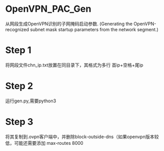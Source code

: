 # OpenVPN_PAC_Gen
从网段生成OpenVPN识别的子网掩码启动参数.
(Generating the OpenVPN-recognized subnet mask startup parameters from the network segment.)

# Step 1
将网段文件chn_ip.txt放置在同目录下，其格式为多行 首ip+空格+尾ip

# Step 2
运行gen.py,需要python3

# Step 3
将其复制到.ovpn客户端中，并删除block-outside-dns（如果openvpn版本较低，可能还需要添加 max-routes 8000
